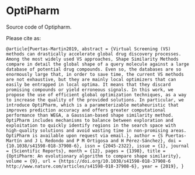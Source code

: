 # OptiPharm
Source code of Optipharm.

Please cite as:

`
@article{Puertas-Martin2019,
   abstract = {Virtual Screening (VS) methods can drastically accelerate global drug discovery processes. Among the most widely used VS approaches, Shape Similarity Methods compare in detail the global shape of a query molecule against a large database of potential drug compounds. Even so, the databases are so enormously large that, in order to save time, the current VS methods are not exhaustive, but they are mainly local optimizers that can easily be entrapped in local optima. It means that they discard promising compounds or yield erroneous signals. In this work, we propose the use of efficient global optimization techniques, as a way to increase the quality of the provided solutions. In particular, we introduce OptiPharm, which is a parameterizable metaheuristic that improves prediction accuracy and offers greater computational performance than WEGA, a Gaussian-based shape similarity method. OptiPharm includes mechanisms to balance between exploration and exploitation to quickly identify regions in the search space with high-quality solutions and avoid wasting time in non-promising areas. OptiPharm is available upon request via email.},
   author = {S Puertas-Martín and J L Redondo and P M Ortigosa and H Pérez-Sánchez},
   doi = {10.1038/s41598-018-37908-6},
   issn = {2045-2322},
   issue = {1},
   journal = {Scientific Reports},
   month = {12},
   pages = {1398},
   title = {OptiPharm: An evolutionary algorithm to compare shape similarity},
   volume = {9},
   url = {https://doi.org/10.1038/s41598-018-37908-6 http://www.nature.com/articles/s41598-018-37908-6},
   year = {2019},
}
`
